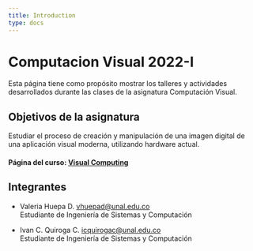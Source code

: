 ```yaml
---
title: Introduction
type: docs
---
```


# Computacion Visual 2022-I

Esta página tiene como propósito mostrar los talleres y actividades desarrollados durante las clases de la asignatura Computación Visual.

## Objetivos de la asignatura

Estudiar el proceso de creación y manipulación de una imagen digital de una aplicación visual moderna, utilizando hardware actual.

#### Página del curso: [Visual Computing](https://visualcomputing.github.io/)

## Integrantes

* Valeria Huepa D. vhuepad@unal.edu.co\
Estudiante de Ingeniería de Sistemas y Computación

* Ivan C. Quiroga C. icquirogac@unal.edu.co\
Estudiante de Ingeniería de Sistemas y Computación

